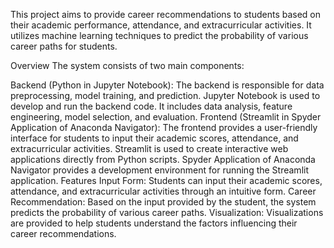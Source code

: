 This project aims to provide career recommendations to students based on their academic performance, attendance, and extracurricular activities. It utilizes machine learning techniques to predict the probability of various career paths for students.

Overview
The system consists of two main components:

Backend (Python in Jupyter Notebook):
The backend is responsible for data preprocessing, model training, and prediction.
Jupyter Notebook is used to develop and run the backend code.
It includes data analysis, feature engineering, model selection, and evaluation.
Frontend (Streamlit in Spyder Application of Anaconda Navigator):
The frontend provides a user-friendly interface for students to input their academic scores, attendance, and extracurricular activities.
Streamlit is used to create interactive web applications directly from Python scripts.
Spyder Application of Anaconda Navigator provides a development environment for running the Streamlit application.
Features
Input Form: Students can input their academic scores, attendance, and extracurricular activities through an intuitive form.
Career Recommendation: Based on the input provided by the student, the system predicts the probability of various career paths.
Visualization: Visualizations are provided to help students understand the factors influencing their career recommendations.
